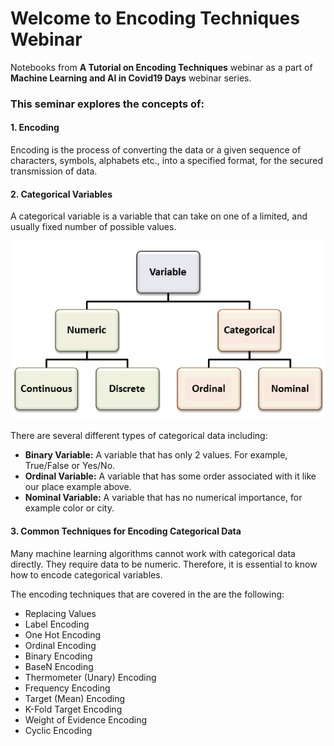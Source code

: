 # Welcome to Encoding Techniques Webinar

Notebooks from **A Tutorial on Encoding Techniques** webinar as a part of **Machine Learning and AI in Covid19 Days** webinar series.

### This seminar explores the concepts of:

#### 1. Encoding

Encoding is the process of converting the data or a given sequence of characters, symbols, alphabets etc., into a specified format, for the secured transmission of data. 

#### 2. Categorical Variables

A categorical variable is a variable that can take on one of a limited, and usually fixed number of possible values.

![title](images/nom-ord.png)

There are several different types of categorical data including:

- **Binary Variable:** A variable that has only 2 values. For example, True/False or Yes/No.
- **Ordinal Variable:** A variable that has some order associated with it like our place example above.
- **Nominal Variable:** A variable that has no numerical importance, for example color or city.

#### 3. Common Techniques for Encoding Categorical Data

Many machine learning algorithms cannot work with categorical data directly. They require data to be numeric. Therefore, it is essential to know how to encode categorical variables.

The encoding techniques that are covered in the are the following:

- Replacing Values
- Label Encoding
- One Hot Encoding
- Ordinal Encoding
- Binary Encoding
- BaseN Encoding
- Thermometer (Unary) Encoding
- Frequency Encoding
- Target (Mean) Encoding
- K-Fold Target Encoding
- Weight of Evidence Encoding
- Cyclic Encoding